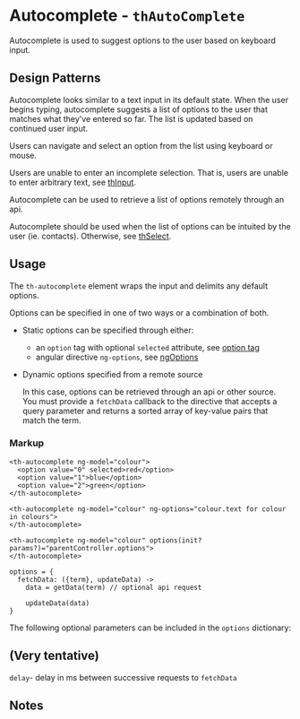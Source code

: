 # Autocomplete - `thAutoComplete`

Autocomplete is used to suggest options to the user based on keyboard input.

## Design Patterns

Autocomplete looks similar to a text input in its default state. When the user begins typing, autocomplete suggests a list of options to the user that matches what they've entered so far. The list is updated based on continued user input.

Users can navigate and select an option from the list using keyboard or mouse. 

Users are unable to enter an incomplete selection. That is, users are unable to enter arbitrary text, see [thInput](.\thInput).

Autocomplete can be used to retrieve a list of options remotely through an api.

Autocomplete should be used when the list of options can be intuited by the user (ie. contacts). Otherwise, see [thSelect](.\thSelect).

## Usage

The `th-autocomplete` element wraps the input and delimits any default options.

Options can be specified in one of two ways or a combination of both.

* Static options can be specified through either:
  * an `option` tag with optional `selected` attribute, see [option tag](http://www.w3schools.com/tags/tag_option.asp)
  * angular directive `ng-options`, see [ngOptions](https://docs.angularjs.org/api/ng/directive/ngOptions)


* Dynamic options specified from a remote source
  
  In this case, options can be retrieved through an api or other source. You must provide a `fetchData` callback to the directive that accepts a query parameter and returns a sorted array of key-value pairs that match the term.

### Markup

```
<th-autocomplete ng-model="colour">
  <option value="0" selected>red</option>
  <option value="1">blue</option>
  <option value="2">green</option>
</th-autocomplete>
```

```
<th-autocomplete ng-model="colour" ng-options="colour.text for colour in colours">
</th-autocomplete>
```

```
<th-autocomplete ng-model="colour" options(init? params?)="parentController.options">
</th-autocomplete>
```

```
options = {
  fetchData: ({term}, updateData) ->
    data = getData(term) // optional api request

    updateData(data)
}
```

The following optional parameters can be included in the `options` dictionary:

## (Very tentative)

`delay`- delay in ms between successive requests to `fetchData`

## Notes


